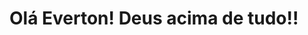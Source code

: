 <html>
<meta charset="utf-8">
<link rel="stylesheet" type="teste/css" hrf="estilo.css">
<title>Olá Everton!</title>
<body>
<h1>Olá Everton! Deus acima de tudo!!</h1>
</body>
</html>
